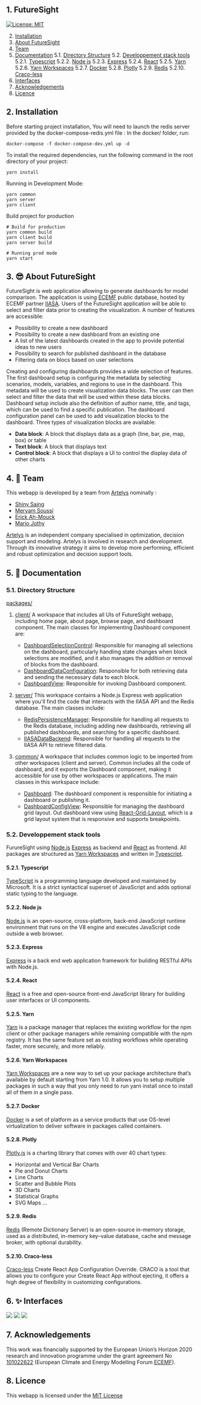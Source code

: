 <!-- vscode-markdown-toc-config
	numbering=true
	autoSave=true
	/vscode-markdown-toc-config -->
<!-- /vscode-markdown-toc -->

## 1. <a name='FutureSight'></a>FutureSight

[![License: MIT](https://img.shields.io/badge/License-MIT-yellow.svg)](https://opensource.org/licenses/MIT)

<!-- vscode-markdown-toc -->

2.  [Installation](#Installation)
3.  [About FutureSight](#AboutFutureSight)
4.  [Team](#Team)
5.  [Documentation](#Documentation)
    5.1. [Directory Structure](#DirectoryStructure)
    5.2. [Developpement stack tools](#Developpementstacktools)
    5.2.1. [Typescript](#Typescript)
    5.2.2. [Node js](#Nodejs)
    5.2.3. [Express](#Express)
    5.2.4. [React](#React)
    5.2.5. [Yarn](#Yarn)
    5.2.6. [Yarn Workspaces](#YarnWorkspaces)
    5.2.7. [Docker](#Docker)
    5.2.8. [Plotly](#Plotly)
    5.2.9. [Redis](#Redis)
    5.2.10. [Craco-less](#Craco-less)
6.  [Interfaces](#Interfaces)
7.  [Acknowledgements](#Acknowledgements)
8.  [Licence](#Licence)

## 2. <a name='Installation'></a>Installation

Before starting project installation, You will need to launch the redis server provided by the docker-compose-redis.yml file :
In the docker/ folder, run:

```
docker-compose -f docker-compose-dev.yml up -d
```

To install the required dependencies, run the following command in the root directory of your project:

```
yarn install
```

Running in Development Mode:

```
yarn common
yarn server
yarn client
```

Build project for production

```
# Build for production
yarn common build
yarn client build
yarn server build

# Running prod mode
yarn start
```

<!--
###  2.1. <a name='Dockercontainermode'></a>Docker container mode

- Notice - If Docker is not installed on your machine, you can download it from [here](https://docs.docker.com/get-docker/).

```bash
# Enter project root directory
cd <Your_App_Name>

# Build docker container image
# Notice - replace <Image_Name>, <Image_Tag>
# with your chosen image name and tag
docker build . -t <Image_Name>:<Image_Tag>

# Run a docker image
# Notice - replace <Port> with desired port
# in host machine
docker run -p <Port>:8080 <Image_Name>:<Image_Tag>
``` -->

## 3. <a name='AboutFutureSight'></a> 😎 About FutureSight

FutureSight is web application allowing to generate dashboards for model comparison. The application is using [ECEMF](https://data.ece.iiasa.ac.at/ecemf/#/workspaces) public database, hosted by ECEMF partner [IIASA](https://iiasa.ac.at/). Users of the FutureSight application will be able to select and filter data prior to creating the visualization.
A number of features are accessible:

- Possibility to create a new dashboard
- Possibility to create a new dashboard from an existing one
- A list of the latest dashboards created in the app to provide potential ideas to new users
- Possibility to search for published dashboard in the database
- Filtering data on blocs based on user selections

Creating and configuring dashboards provides a wide selection of features. The first dashboard setup is configuring the metadata by selecting scenarios, models, variables, and regions to use in the dashboard.
This metadata will be used to create visualization data blocks. The user can then select and filter the data that will be used within these data blocks.
Dashboard setup include also the definition of author name, title, and tags, which can be used to find a specific publication.
The dashboard configuration panel can be used to add visualization blocks to the dashboard. Three types of visualization blocks are available:

- **Data block**: A block that displays data as a graph (line, bar, pie, map, box) or table
- **Text block**: A block that displays text
- **Control block**: A block that displays a UI to control the display data of other charts

## 4. <a name='Team'></a> 👥 Team

This webapp is developed by a team from [Artelys](https://www.artelys.com/fr/) nominally :

- [Shiny Saing](https://github.com/shsaing)
- [Meryam Soussi](https://github.com/mery-19)
- [Erick Ah-Mouck](https://github.com/ahmerique)
- [Mario Jothy](https://github.com/mjothy)

[Artelys](https://www.artelys.com/fr/) is an independent company specialised in optimization, decision support and modeling. Artelys is involved in research and development. Through its innovative strategy it aims to develop more performing, efficient and robust optimization and decision support tools.

## 5. <a name='Documentation'></a> 📝 Documentation

### 5.1. <a name='DirectoryStructure'></a>Directory Structure

[packages/](./packages/)

1. [client/](./packages/client/)
   A workspace that includes all UIs of FutureSight webapp, including home page, about page, browse page, and dashboard component. The main classes for implementing Dashboard component are:

   - [DashboardSelectionControl](./packages/client/src/components/dashboard/DashboardSelectionControl.tsx): Responsible for managing all selections on the dashboard, particularly handling state changes when block selections are modified, and it also manages the addition or removal of blocks from the dashboard.
   - [DashboardDataConfiguration](./packages/client/src/components/dashboard/DashboardDataConfiguration.tsx): Responsible for both retrieving data and sending the necessary data to each block.
   - [DashboardView](./packages/client/src/components/dashboard/DashboardView.tsx): Responsible for invoking Dashboard component.

2. [server/](./packages/server/)
   This workspace contains a Node.js Express web application where you'll find the code that interacts with the IIASA API and the Redis database. The main classes include:

   - [RedisPersistenceManager](./packages/server/src/redis/RedisPersistenceManager.ts): Responsible for handling all requests to the Redis database, including adding new dashboards, retrieving all published dashboards, and searching for a specific dashboard.
   - [IIASADataBackend](./packages/server/src/data_backend/IIASADataBackend.ts): Responsible for handling all requests to the IIASA API to retrieve filtered data.

3. [common/](./packages/common/)
   A workspace that includes common logic to be imported from other workspaces (client and server). Common includes all the code of dashboard, and it exports the Dashboard component, making it accessible for use by other workspaces or applications. The main classes in this workspace include:
   - [Dashboard](./packages/common/src/dashboard/Dashboard.tsx): The dashboard component is responsible for initiating a dashboard or publishing it.
   - [DashboardConfigView](./packages/common/src/dashboard/DashboardConfigView.tsx): Responsible for managing the dashboard grid layout. Out dashboard view using [React-Grid-Layout](https://github.com/react-grid-layout/react-grid-layout), which is a grid layout system that is responsive and supports breakpoints.

### 5.2. <a name='Developpementstacktools'></a>Developpement stack tools

FurureSight using [Node.js](#node-js) [Express](#express) as backend and [React](#react) as frontend.
All packages are structured as [Yarn Workspaces](#yarn-workspaces) and written in [Typescript](#typescript).

#### 5.2.1. <a name='Typescript'></a>Typescript

[TypeScript](https://www.typescriptlang.org/) is a programming language developed and maintained by Microsoft. It is a strict syntactical superset of JavaScript and adds optional static typing to the language.

#### 5.2.2. <a name='Nodejs'></a>Node js

[Node.js](https://nodejs.org/) is an open-source, cross-platform, back-end JavaScript runtime environment that runs on the V8 engine and executes JavaScript code outside a web browser.

#### 5.2.3. <a name='Express'></a>Express

[Express](https://expressjs.com/) is a back end web application framework for building RESTful APIs with Node.js.

#### 5.2.4. <a name='React'></a>React

[React](https://reactjs.org/) is a free and open-source front-end JavaScript library for building user interfaces or UI components.

#### 5.2.5. <a name='Yarn'></a>Yarn

[Yarn](https://classic.yarnpkg.com/en/) is a package manager that replaces the existing workflow for the npm client or other package managers while remaining compatible with the npm registry. It has the same feature set as existing workflows while operating faster, more securely, and more reliably.

#### 5.2.6. <a name='YarnWorkspaces'></a>Yarn Workspaces

[Yarn Workspaces](https://classic.yarnpkg.com/lang/en/docs/workspaces/) are a new way to set up your package architecture that’s available by default starting from Yarn 1.0. It allows you to setup multiple packages in such a way that you only need to run yarn install once to install all of them in a single pass.

#### 5.2.7. <a name='Docker'></a>Docker

[Docker](https://www.docker.com/) is a set of platform as a service products that use OS-level virtualization to deliver software in packages called containers.

#### 5.2.8. <a name='Plotly'></a>Plotly

[Plotly.js](https://plotly.com/javascript/) is a charting library that comes with over 40 chart types:

- Horizontal and Vertical Bar Charts
- Pie and Donut Charts
- Line Charts
- Scatter and Bubble Plots
- 3D Charts
- Statistical Graphs
- SVG Maps
  ...

#### 5.2.9. <a name='Redis'></a>Redis

[Redis](https://redis.io/docs/getting-started/) (Remote Dictionary Server) is an open-source in-memory storage, used as a distributed, in-memory key–value database, cache and message broker, with optional durability.

#### 5.2.10. <a name='Craco-less'></a>Craco-less

[Craco-less](https://github.com/DocSpring/craco-less) Create React App Configuration Override. CRACO is a tool that allows you to configure your Create React App without ejecting, it offers a high degree of flexibility in customizing configurations.

## 6. <a name='Interfaces'></a> ✨ Interfaces

![](./packages/client/src/assets/screens/dashboard.png)
![](./packages/client/src/assets/screens/dashboard%202.png)
![](./packages/client/src/assets/screens/visualisation.png)

## 7. <a name='Acknowledgements'></a>Acknowledgements

This work was financially supported by the European Union’s Horizon 2020 research and innovation programme under the grant agreement No [101022622](https://cordis.europa.eu/project/id/101022622) (European Climate and Energy Modelling Forum [ECEMF](https://ecemf.eu)).

## 8. <a name='Licence'></a>Licence

This webapp is licensed under the [MIT License](https://github.com/mjothy/future-sight/blob/master/LICENSE)
